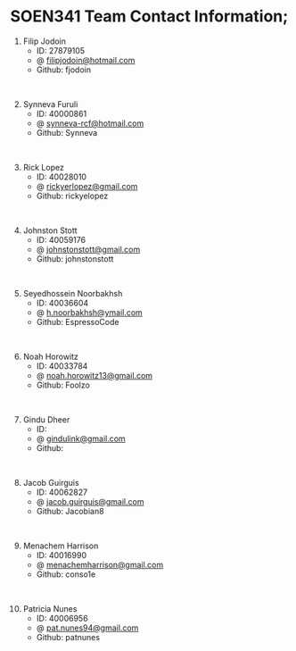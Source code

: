 # SOEN341 Team Contact Information;

1. Filip Jodoin
   - ID: 27879105
   - @ filipjodoin@hotmail.com
   - Github: fjodoin
<br/>

2. Synneva Furuli
   - ID: 40000861
   - @ synneva-rcf@hotmail.com
   - Github: Synneva
<br/>

3. Rick Lopez
   - ID: 40028010
   - @ rickyerlopez@gmail.com
   - Github: rickyelopez
<br/>

4. Johnston Stott
   - ID: 40059176
   - @ johnstonstott@gmail.com
   - Github: johnstonstott
<br/>

5. Seyedhossein Noorbakhsh
   - ID: 40036604
   - @ h.noorbakhsh@ymail.com
   - Github: EspressoCode
<br/>

6. Noah Horowitz
   - ID: 40033784
   - @ noah.horowitz13@gmail.com
   - Github: Foolzo
<br/>

7. Gindu Dheer
   - ID:
   - @ gindulink@gmail.com
   - Github:
<br/>

8. Jacob Guirguis
   - ID: 40062827
   - @ jacob.guirguis@gmail.com
   - Github: Jacobian8
<br/>

9. Menachem Harrison
   - ID: 40016990
   - @ menachemharrison@gmail.com
   - Github: conso1e
<br/>

10. Patricia Nunes
    - ID: 40006956
    - @ pat.nunes94@gmail.com
    - Github: patnunes
<br/>
